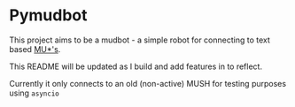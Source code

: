 # Pymudbot

This project aims to be a mudbot - a simple robot for connecting
to text based [MU*'s](https://en.wikipedia.org/wiki/MUD).

This README will be updated as I build and add features in to reflect.

Currently it only connects to an old (non-active) MUSH for testing purposes using `asyncio`